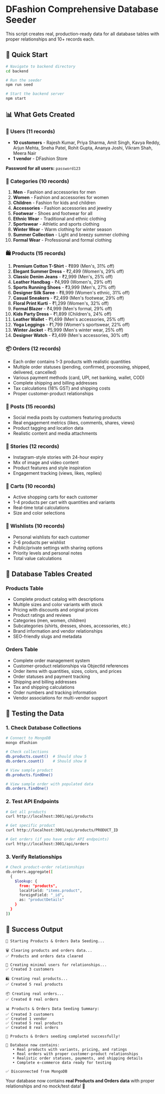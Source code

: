 # DFashion Comprehensive Database Seeder

This script creates real, production-ready data for all database tables with proper relationships and 10+ records each.

## 🚀 Quick Start

```bash
# Navigate to backend directory
cd backend

# Run the seeder
npm run seed

# Start the backend server
npm start
```

## 📊 What Gets Created

### 👥 Users (11 records)
- **10 customers** - Rajesh Kumar, Priya Sharma, Amit Singh, Kavya Reddy, Arjun Mehta, Sneha Patel, Rohit Gupta, Ananya Joshi, Vikram Shah, Meera Nair
- **1 vendor** - DFashion Store

**Password for all users:** `password123`

### 📂 Categories (10 records)
1. **Men** - Fashion and accessories for men
2. **Women** - Fashion and accessories for women
3. **Children** - Fashion for kids and children
4. **Accessories** - Fashion accessories and jewelry
5. **Footwear** - Shoes and footwear for all
6. **Ethnic Wear** - Traditional and ethnic clothing
7. **Sportswear** - Athletic and sports clothing
8. **Winter Wear** - Warm clothing for winter season
9. **Summer Collection** - Light and breezy summer clothing
10. **Formal Wear** - Professional and formal clothing

### 🛍️ Products (15 records)
1. **Premium Cotton T-Shirt** - ₹899 (Men's, 31% off)
2. **Elegant Summer Dress** - ₹2,499 (Women's, 29% off)
3. **Classic Denim Jeans** - ₹2,999 (Men's, 25% off)
4. **Leather Handbag** - ₹4,999 (Women's, 29% off)
5. **Sports Running Shoes** - ₹3,999 (Men's, 27% off)
6. **Designer Silk Saree** - ₹8,999 (Women's ethnic, 31% off)
7. **Casual Sneakers** - ₹2,499 (Men's footwear, 29% off)
8. **Floral Print Kurti** - ₹1,299 (Women's, 32% off)
9. **Formal Blazer** - ₹4,999 (Men's formal, 29% off)
10. **Kids Party Dress** - ₹1,899 (Children's, 24% off)
11. **Leather Wallet** - ₹1,499 (Men's accessories, 25% off)
12. **Yoga Leggings** - ₹1,799 (Women's sportswear, 22% off)
13. **Winter Jacket** - ₹5,999 (Men's winter wear, 25% off)
14. **Designer Watch** - ₹3,499 (Men's accessories, 30% off)

### 📦 Orders (12 records)
- Each order contains 1-3 products with realistic quantities
- Multiple order statuses (pending, confirmed, processing, shipped, delivered, cancelled)
- Various payment methods (card, UPI, net banking, wallet, COD)
- Complete shipping and billing addresses
- Tax calculations (18% GST) and shipping costs
- Proper customer-product relationships

### 📱 Posts (15 records)
- Social media posts by customers featuring products
- Real engagement metrics (likes, comments, shares, views)
- Product tagging and location data
- Realistic content and media attachments

### 📸 Stories (12 records)
- Instagram-style stories with 24-hour expiry
- Mix of image and video content
- Product features and style inspiration
- Engagement tracking (views, likes, replies)

### 🛒 Carts (10 records)
- Active shopping carts for each customer
- 1-4 products per cart with quantities and variants
- Real-time total calculations
- Size and color selections

### 💝 Wishlists (10 records)
- Personal wishlists for each customer
- 2-6 products per wishlist
- Public/private settings with sharing options
- Priority levels and personal notes
- Total value calculations

## 🎯 Database Tables Created

### Products Table
- Complete product catalog with descriptions
- Multiple sizes and color variants with stock
- Pricing with discounts and original prices
- Product ratings and reviews
- Categories (men, women, children)
- Subcategories (shirts, dresses, shoes, accessories, etc.)
- Brand information and vendor relationships
- SEO-friendly slugs and metadata

### Orders Table
- Complete order management system
- Customer-product relationships via ObjectId references
- Order items with quantities, sizes, colors, and prices
- Order statuses and payment tracking
- Shipping and billing addresses
- Tax and shipping calculations
- Order numbers and tracking information
- Vendor associations for multi-vendor support

## 🧪 Testing the Data

### 1. Check Database Collections
```bash
# Connect to MongoDB
mongo dfashion

# Check collections
db.products.count()  # Should show 5
db.orders.count()    # Should show 8

# View sample product
db.products.findOne()

# View sample order with populated data
db.orders.findOne()
```

### 2. Test API Endpoints
```bash
# Get all products
curl http://localhost:3001/api/products

# Get specific product
curl http://localhost:3001/api/products/PRODUCT_ID

# Get orders (if you have order API endpoints)
curl http://localhost:3001/api/orders
```

### 3. Verify Relationships
```bash
# Check product-order relationships
db.orders.aggregate([
  {
    $lookup: {
      from: "products",
      localField: "items.product",
      foreignField: "_id",
      as: "productDetails"
    }
  }
])
```

## 🎉 Success Output

```
🚀 Starting Products & Orders Data Seeding...

🗑️ Clearing products and orders data...
✅ Products and orders data cleared

👥 Creating minimal users for relationships...
✅ Created 3 customers

🛍️ Creating real products...
✅ Created 5 real products

📦 Creating real orders...
✅ Created 8 real orders

📊 Products & Orders Data Seeding Summary:
✅ Created 3 customers
✅ Created 1 vendor
✅ Created 5 real products
✅ Created 8 real orders

🎉 Products & Orders seeding completed successfully!

🔗 Database now contains:
   • Real products with variants, pricing, and ratings
   • Real orders with proper customer-product relationships
   • Realistic order statuses, payments, and shipping details
   • Complete e-commerce data ready for testing

✅ Disconnected from MongoDB
```

Your database now contains **real Products and Orders data** with proper relationships and no mock/test data! 🎯

